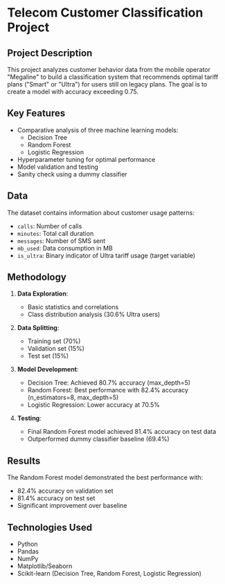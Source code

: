 # Telecom Customer Classification Project

## Project Description
This project analyzes customer behavior data from the mobile operator "Megaline" to build a classification system that recommends optimal tariff plans ("Smart" or "Ultra") for users still on legacy plans. The goal is to create a model with accuracy exceeding 0.75.

## Key Features
- Comparative analysis of three machine learning models:
  - Decision Tree
  - Random Forest
  - Logistic Regression
- Hyperparameter tuning for optimal performance
- Model validation and testing
- Sanity check using a dummy classifier

## Data
The dataset contains information about customer usage patterns:
- `calls`: Number of calls
- `minutes`: Total call duration
- `messages`: Number of SMS sent
- `mb_used`: Data consumption in MB
- `is_ultra`: Binary indicator of Ultra tariff usage (target variable)

## Methodology
1. **Data Exploration**:
   - Basic statistics and correlations
   - Class distribution analysis (30.6% Ultra users)

2. **Data Splitting**:
   - Training set (70%)
   - Validation set (15%)
   - Test set (15%)

3. **Model Development**:
   - Decision Tree: Achieved 80.7% accuracy (max_depth=5)
   - Random Forest: Best performance with 82.4% accuracy (n_estimators=8, max_depth=5)
   - Logistic Regression: Lower accuracy at 70.5%

4. **Testing**:
   - Final Random Forest model achieved 81.4% accuracy on test data
   - Outperformed dummy classifier baseline (69.4%)

## Results
The Random Forest model demonstrated the best performance with:
- 82.4% accuracy on validation set
- 81.4% accuracy on test set
- Significant improvement over baseline

## Technologies Used
- Python
- Pandas
- NumPy
- Matplotlib/Seaborn
- Scikit-learn (Decision Tree, Random Forest, Logistic Regression)
